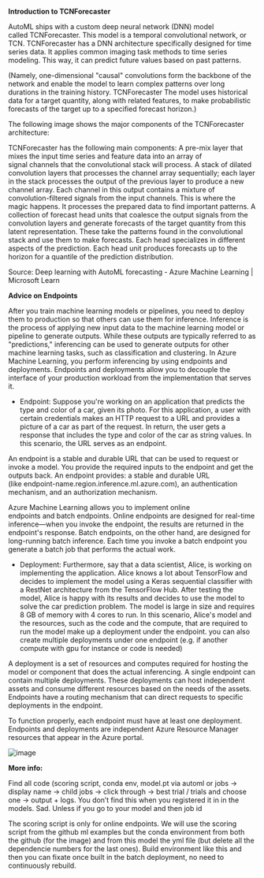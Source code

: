 **Introduction to TCNForecaster**

AutoML ships with a custom deep neural network (DNN) model called TCNForecaster. This model is a temporal convolutional network, or TCN. TCNForecaster has a DNN architecture specifically designed for time series data. It applies common imaging task methods to time series modeling. This way, it can predict future values based on past patterns. 

(Namely, one-dimensional "causal" convolutions form the backbone of the network and enable the model to learn complex patterns over long durations in the training history. TCNForecaster The model uses historical data for a target quantity, along with related features, to make probabilistic forecasts of the target up to a specified forecast horizon.) 

The following image shows the major components of the TCNForecaster architecture:

TCNForecaster has the following main components:
A pre-mix layer that mixes the input time series and feature data into an array of signal channels that the convolutional stack will process.
A stack of dilated convolution layers that processes the channel array sequentially; each layer in the stack processes the output of the previous layer to produce a new channel array. Each channel in this output contains a mixture of convolution-filtered signals from the input channels. This is where the magic happens. It processes the prepared data to find important patterns.
A collection of forecast head units that coalesce the output signals from the convolution layers and generate forecasts of the target quantity from this latent representation. These take the patterns found in the convolutional stack and use them to make forecasts. Each head specializes in different aspects of the prediction. Each head unit produces forecasts up to the horizon for a quantile of the prediction distribution.

Source: Deep learning with AutoML forecasting - Azure Machine Learning | Microsoft Learn


**Advice on Endpoints**

After you train machine learning models or pipelines, you need to deploy them to production so that others can use them for inference. Inference is the process of applying new input data to the machine learning model or pipeline to generate outputs. While these outputs are typically referred to as "predictions," inferencing can be used to generate outputs for other machine learning tasks, such as classification and clustering. In Azure Machine Learning, you perform inferencing by using endpoints and deployments. Endpoints and deployments allow you to decouple the interface of your production workload from the implementation that serves it.

- Endpoint: 
Suppose you're working on an application that predicts the type and color of a car, given its photo. For this application, a user with certain credentials makes an HTTP request to a URL and provides a picture of a car as part of the request. In return, the user gets a response that includes the type and color of the car as string values. In this scenario, the URL serves as an endpoint.

An endpoint is a stable and durable URL that can be used to request or invoke a model. You provide the required inputs to the endpoint and get the outputs back. An endpoint provides:
a stable and durable URL (like endpoint-name.region.inference.ml.azure.com),
an authentication mechanism, and
an authorization mechanism.

Azure Machine Learning allows you to implement online endpoints and batch endpoints. Online endpoints are designed for real-time inference—when you invoke the endpoint, the results are returned in the endpoint's response. Batch endpoints, on the other hand, are designed for long-running batch inference. Each time you invoke a batch endpoint you generate a batch job that performs the actual work.

- Deployment:
Furthermore, say that a data scientist, Alice, is working on implementing the application. Alice knows a lot about TensorFlow and decides to implement the model using a Keras sequential classifier with a RestNet architecture from the TensorFlow Hub. After testing the model, Alice is happy with its results and decides to use the model to solve the car prediction problem. The model is large in size and requires 8 GB of memory with 4 cores to run. In this scenario, Alice's model and the resources, such as the code and the compute, that are required to run the model make up a deployment under the endpoint.
you can also create multiple deployments under one endpoint (e.g. if another compute with gpu for instance  or code is needed)

A deployment is a set of resources and computes required for hosting the model or component that does the actual inferencing. A single endpoint can contain multiple deployments. These deployments can host independent assets and consume different resources based on the needs of the assets. Endpoints have a routing mechanism that can direct requests to specific deployments in the endpoint.

To function properly, each endpoint must have at least one deployment. Endpoints and deployments are independent Azure Resource Manager resources that appear in the Azure portal.

![image](https://github.com/margauxvp/automl-TCNForecaster-DNN/assets/33750077/df15bfb8-dec5-493f-8e0f-16d131902e1b)

**More info:**

Find all code (scoring script, conda env, model.pt via automl or jobs -> display name -> child jobs -> click through -> best trial / trials and choose one -> output + logs. You don’t find this when you registered it in in the models. Sad. Unless if you go to your model and then job id

The scoring script is only for online endpoints. We will use the scoring script from the github ml examples but the conda environment from both the github (for the image) and from this  model the yml file (but delete all the dependencie numbers for the last ones). Build environment like this and then you can fixate once built in the batch deployment, no need to continuously rebuild. 
